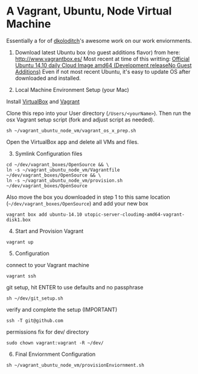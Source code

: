 # A Vagrant, Ubuntu, Node Virtual Machine

Essentially a for of  [dkoloditch](https://github.com/dkoloditch)'s awesome
work on our work enviornments.

1. Download latest Ubuntu box (no guest additions flavor) from here: http://www.vagrantbox.es/  Most recent at time of this writting: [Official Ubuntu 14.10 daily Cloud Image amd64 (Development releaseNo Guest Additions)](https://cloud-images.ubuntu.com/vagrant/utopic/current/utopic-server-cloudimg-amd64-vagrant-disk1.box) Even if not most recent Ubuntu, it's easy to update OS after downloaded and installed.


2. Local Machine Environment Setup (your Mac)

Install [VirtualBox](https://www.virtualbox.org/wiki/Downloads) and [Vagrant](https://www.vagrantup.com/downloads.html)

Clone this repo into your User directory (`/Users/<yourName>`). Then run the
osx Vagrant setup script (fork and adjust script as needed).

```
sh ~/vagrant_ubuntu_node_vm/vagrant_os_x_prep.sh
```

Open the VirtualBox app and delete all VMs and files.

3. Symlink Configuration files

```
cd ~/dev/vagrant_boxes/OpenSource && \
ln -s ~/vagrant_ubuntu_node_vm/Vagrantfile ~/dev/vagrant_boxes/OpenSource && \
ln -s ~/vagrant_ubuntu_node_vm/provision.sh ~/dev/vagrant_boxes/OpenSource
```

Also move the box you downloaded in step 1 to this same location (`~/dev/vagrant_boxes/OpenSource`) and add your new box

```
vagrant box add ubuntu-14.10 utopic-server-cloudimg-amd64-vagrant-disk1.box
 ```

4. Start and Provision Vagrant

```
vagrant up
```

5. Configuration

connect to your Vagrant machine

```
vagrant ssh
```

git setup, hit ENTER to use defaults and no passphrase

```
sh ~/dev/git_setup.sh
```

verify and complete the setup (IMPORTANT)

```
ssh -T git@github.com
```

permissions fix for dev/ directory

```
sudo chown vagrant:vagrant -R ~/dev/
```

6. Final Enviornment Configuration

```
sh ~/vagrant_ubuntu_node_vm/provisionEnviornment.sh 
```
 
